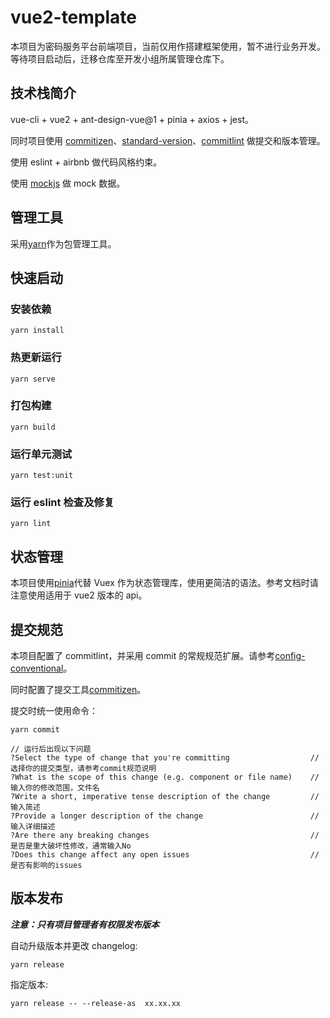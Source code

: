 # vue2-template

本项目为密码服务平台前端项目，当前仅用作搭建框架使用，暂不进行业务开发。等待项目启动后，迁移仓库至开发小组所属管理仓库下。

## 技术栈简介

vue-cli + vue2 + ant-design-vue@1 + pinia + axios + jest。

同时项目使用 [commitizen](https://www.npmjs.com/package/commitizen)、[standard-version](https://www.npmjs.com/package/standard-version)、[commitlint](https://commitlint.js.org/#/) 做提交和版本管理。

使用 eslint + airbnb 做代码风格约束。

使用 [mockjs](http://mockjs.com/) 做 mock 数据。

## 管理工具

采用[yarn](https://www.yarnpkg.cn/)作为包管理工具。

## 快速启动

### 安装依赖

```
yarn install
```

### 热更新运行

```
yarn serve
```

### 打包构建

```
yarn build
```

### 运行单元测试

```
yarn test:unit
```

### 运行 eslint 检查及修复

```
yarn lint
```

## 状态管理

本项目使用[pinia](https://pinia.web3doc.top/)代替 Vuex 作为状态管理库，使用更简洁的语法。参考文档时请注意使用适用于 vue2 版本的 api。

## 提交规范

本项目配置了 commitlint，并采用 commit 的常规规范扩展。请参考[config-conventional](https://www.npmjs.com/package/@commitlint/config-conventional)。

同时配置了提交工具[commitizen](https://www.npmjs.com/package/commitizen)。

提交时统一使用命令：

```
yarn commit

// 运行后出现以下问题
?Select the type of change that you're committing                  // 选择你的提交类型，请参考commit规范说明
?What is the scope of this change (e.g. component or file name)    // 输入你的修改范围，文件名
?Write a short, imperative tense description of the change         // 输入简述
?Provide a longer description of the change                        // 输入详细描述
?Are there any breaking changes                                    // 是否是重大破坏性修改，通常输入No
?Does this change affect any open issues                           // 是否有影响的issues
```

## 版本发布

**_注意：只有项目管理者有权限发布版本_**

自动升级版本并更改 changelog:

```
yarn release
```

指定版本:

```
yarn release -- --release-as  xx.xx.xx
```
